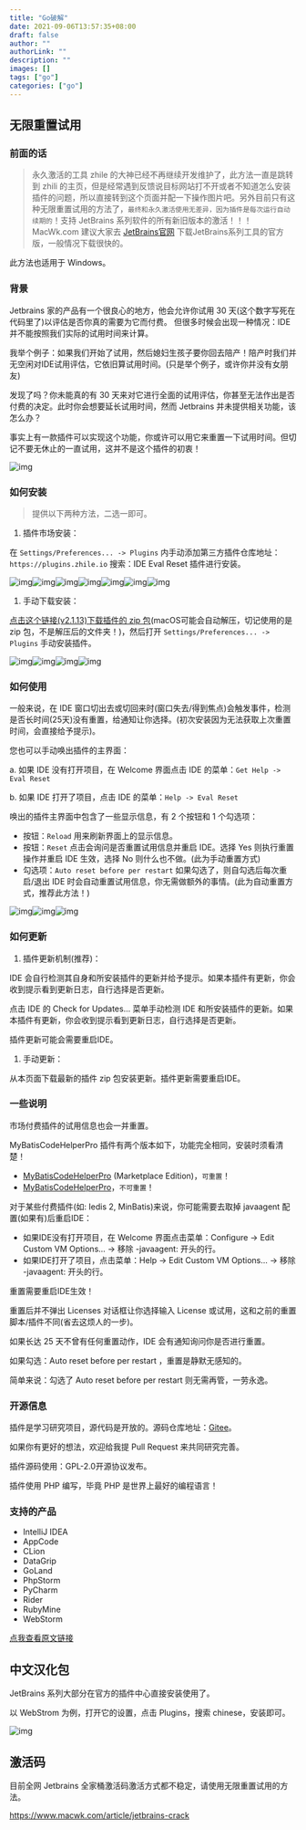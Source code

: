 ```yaml
---
title: "Go破解"
date: 2021-09-06T13:57:35+08:00
draft: false
author: ""
authorLink: ""
description: ""
images: []
tags: ["go"]
categories: ["go"]
---
```


## 无限重置试用

### 前面的话

> 永久激活的工具 zhile 的大神已经不再继续开发维护了，此方法一直是跳转到 zhili 的主页，但是经常遇到反馈说目标网站打不开或者不知道怎么安装插件的问题，所以直接转到这个页面并配一下操作图片吧。另外目前只有这种无限重置试用的方法了，`最终和永久激活使用无差异，因为插件是每次运行自动续期的`！支持 JetBrains 系列软件的所有新旧版本的激活！！！MacWk.com 建议大家去 [JetBrains官网](https://www.jetbrains.com/) 下载JetBrains系列工具的官方版，一般情况下载很快的。

此方法也适用于 Windows。

### 背景

Jetbrains 家的产品有一个很良心的地方，他会允许你试用 30 天(这个数字写死在代码里了)以评估是否你真的需要为它而付费。 但很多时候会出现一种情况：IDE 并不能按照我们实际的试用时间来计算。

我举个例子：如果我们开始了试用，然后媳妇生孩子要你回去陪产！陪产时我们并无空闲对IDE试用评估，它依旧算试用时间。(只是举个例子，或许你并没有女朋友)

发现了吗？你未能真的有 30 天来对它进行全面的试用评估，你甚至无法作出是否付费的决定。此时你会想要延长试用时间，然而 Jetbrains 并未提供相关功能，该怎么办？

事实上有一款插件可以实现这个功能，你或许可以用它来重置一下试用时间。但切记不要无休止的一直试用，这并不是这个插件的初衷！

![img](https://luckly007.oss-cn-beijing.aliyuncs.com/image/jetbrains-crack-screen-01.jpg)

### 如何安装

> 提供以下两种方法，二选一即可。

1. 插件市场安装：

在 `Settings/Preferences... -> Plugins` 内手动添加第三方插件仓库地址：`https://plugins.zhile.io` 搜索：IDE Eval Reset 插件进行安装。

![img](https://luckly007.oss-cn-beijing.aliyuncs.com/image/jetbrains-crack-screen-02.jpg)![img](https://luckly007.oss-cn-beijing.aliyuncs.com/image/jetbrains-crack-screen-03.jpg)![img](https://luckly007.oss-cn-beijing.aliyuncs.com/image/jetbrains-crack-screen-04.jpg)![img](https://luckly007.oss-cn-beijing.aliyuncs.com/image/jetbrains-crack-screen-05.jpg)![img](https://luckly007.oss-cn-beijing.aliyuncs.com/image/jetbrains-crack-screen-06.jpg)![img](https://luckly007.oss-cn-beijing.aliyuncs.com/image/jetbrains-crack-screen-07.jpg)![img](https://luckly007.oss-cn-beijing.aliyuncs.com/image/jetbrains-crack-screen-08.jpg)

1. 手动下载安装：

[点击这个链接(v2.1.13)下载插件的 zip 包](https://macwk.lanzoux.com/ikhuRmc6gbc)(macOS可能会自动解压，切记使用的是 zip 包，不是解压后的文件夹！)，然后打开 `Settings/Preferences... -> Plugins` 手动安装插件。

![img](https://luckly007.oss-cn-beijing.aliyuncs.com/image/jetbrains-crack-screen-09.jpg)![img](https://luckly007.oss-cn-beijing.aliyuncs.com/image/jetbrains-crack-screen-10.jpg)![img](https://luckly007.oss-cn-beijing.aliyuncs.com/image/jetbrains-crack-screen-11.jpg)![img](https://luckly007.oss-cn-beijing.aliyuncs.com/image/jetbrains-crack-screen-12.jpg)

### 如何使用

一般来说，在 IDE 窗口切出去或切回来时(窗口失去/得到焦点)会触发事件，检测是否长时间(25天)没有重置，给通知让你选择。(初次安装因为无法获取上次重置时间，会直接给予提示)。

您也可以手动唤出插件的主界面：

a. 如果 IDE 没有打开项目，在 Welcome 界面点击 IDE 的菜单：`Get Help -> Eval Reset`

b. 如果 IDE 打开了项目，点击 IDE 的菜单：`Help -> Eval Reset`

唤出的插件主界面中包含了一些显示信息，有 2 个按钮和 1 个勾选项：

- 按钮：`Reload` 用来刷新界面上的显示信息。
- 按钮：`Reset` 点击会询问是否重置试用信息并重启 IDE。选择 Yes 则执行重置操作并重启 IDE 生效，选择 No 则什么也不做。(此为手动重置方式)
- 勾选项：`Auto reset before per restart` 如果勾选了，则自勾选后每次重启/退出 IDE 时会自动重置试用信息，你无需做额外的事情。(此为自动重置方式，推荐此方法！)

![img](https://luckly007.oss-cn-beijing.aliyuncs.com/image/jetbrains-crack-screen-13.jpg)![img](https://luckly007.oss-cn-beijing.aliyuncs.com/image/jetbrains-crack-screen-14.jpg)![img](https://cdn.macwk.com/public/uploads/_/originals/jetbrains-crack-screen-15.jpg)

### 如何更新

1. 插件更新机制(推荐)：

IDE 会自行检测其自身和所安装插件的更新并给予提示。如果本插件有更新，你会收到提示看到更新日志，自行选择是否更新。

点击 IDE 的 Check for Updates... 菜单手动检测 IDE 和所安装插件的更新。如果本插件有更新，你会收到提示看到更新日志，自行选择是否更新。

插件更新可能会需要重启IDE。

1. 手动更新：

从本页面下载最新的插件 zip 包安装更新。插件更新需要重启IDE。

### 一些说明

市场付费插件的试用信息也会一并重置。

MyBatisCodeHelperPro 插件有两个版本如下，功能完全相同，安装时须看清楚！

- [MyBatisCodeHelperPro](https://plugins.jetbrains.com/plugin/14522-mybatiscodehelperpro-marketplace-edition-) (Marketplace Edition)，`可重置`！
- [MyBatisCodeHelperPro](https://plugins.jetbrains.com/plugin/9837-mybatiscodehelperpro)，`不可重置`！

对于某些付费插件(如: Iedis 2, MinBatis)来说，你可能需要去取掉 javaagent 配置(如果有)后重启IDE：

- 如果IDE没有打开项目，在 Welcome 界面点击菜单：Configure -> Edit Custom VM Options... -> 移除 -javaagent: 开头的行。
- 如果IDE打开了项目，点击菜单：Help -> Edit Custom VM Options... -> 移除 -javaagent: 开头的行。

重置需要重启IDE生效！

重置后并不弹出 Licenses 对话框让你选择输入 License 或试用，这和之前的重置脚本/插件不同(省去这烦人的一步)。

如果长达 25 天不曾有任何重置动作，IDE 会有通知询问你是否进行重置。

如果勾选：Auto reset before per restart ，重置是静默无感知的。

简单来说：勾选了 Auto reset before per restart 则无需再管，一劳永逸。

### 开源信息

插件是学习研究项目，源代码是开放的。源码仓库地址：[Gitee](https://gitee.com/pengzhile/ide-eval-resetter)。

如果你有更好的想法，欢迎给我提 Pull Request 来共同研究完善。

插件源码使用：GPL-2.0开源协议发布。

插件使用 PHP 编写，毕竟 PHP 是世界上最好的编程语言！

### 支持的产品

- IntelliJ IDEA
- AppCode
- CLion
- DataGrip
- GoLand
- PhpStorm
- PyCharm
- Rider
- RubyMine
- WebStorm

[点我查看原文链接](https://zhile.io/2020/11/18/jetbrains-eval-reset-da33a93d.html)

## 中文汉化包

JetBrains 系列大部分在官方的插件中心直接安装使用了。

以 WebStrom 为例，打开它的设置，点击 Plugins，搜索 chinese，安装即可。

![img](https://luckly007.oss-cn-beijing.aliyuncs.com/image/jetbrains-activation-step-09-1.jpg)

## 激活码

目前全网 Jetbrains 全家桶激活码激活方式都不稳定，请使用无限重置试用的方法。

https://www.macwk.com/article/jetbrains-crack
